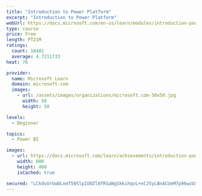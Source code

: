 ```yaml
---
title: "Introduction to Power Platform"
excerpt: "Introduction to Power Platform"
webUrl: https://docs.microsoft.com/en-us/learn/modules/introduction-power-platform/
type: course
price: Free
length: PT21M
ratings:
  count: 18481
  average: 4.7211733
heat: 76

provider:
  name: Microsoft Learn
  domain: microsoft.com
  images:
    - url: /assets/images/organizations/microsoft.com-50x50.jpg
      width: 50
      height: 50

levels:
  - Beginner

topics:
  - Power BI

images:
  - url: https://docs.microsoft.com/learn/achievements/introduction-power-platform-social.png
    width: 800
    height: 400
    isCached: true

secured: "LCkdvUrbwDLnmT50SlpIOOZl8fRSaNgSkkihqvL+nCJ5yLBnACUeM7p96wzGSQWkUDiFNGmxvDB0EOPRVPs+sPeBYnL6SxPq7vPFg5VM3mDb4JhaWFtbgotivuscZ7zIezb8PSgWsOckYdGXlgVcKqDAW+sDZJL/i10HKoo1Co4LY++CGHPrrgjQZffxw1UxAwpyG4iIajtRn8eBJkuhpsce16pyPyWOH6kw65qDwbs9mpF3SmItue8At3jOCRB0cgG+k7HhzLDi1b40Z3N8PH3Kf6BBbx0WRmI9FY8EnSxGaVyAPcsf7aeImXtfkdexfHBObq/N2vtmUI4q6gFDdePVb/eIuzWiWhsq1+fB0e83oLawpJaFn3ttht1APE6RPZM+B/G5TdctCSvfTgfi5kijN7sCdI8IupE5HofBXDtu2ARpRy+pN4NdYCORyqST;kYduNSctyEs/ctPeDkTjbw=="
---
```



